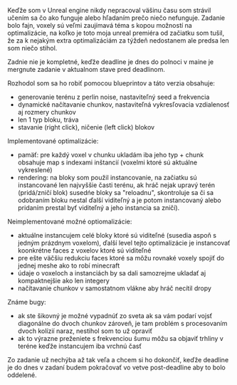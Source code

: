 Keďže som v Unreal engine nikdy nepracoval väšinu času som strávil učením sa čo ako funguje alebo hľadaním prečo niečo nefunguje. 
Zadanie bolo fajn, voxely sú veľmi zaujímavá téma s kopou možností na optimalizácie, na koľko je toto moja unreal premiéra od začiatku
som tušil, že za k nejakým extra optimalizáciám za týždeň nedostanem ale predsa len som niečo stihol.

Zadnie nie je kompletné, keďže deadline je dnes do polnoci v maine je mergnute zadanie v aktualnom stave pred deadlinom.

Rozhodol som sa ho robiť pomocou blueprintov a táto verzia obsahuje:
- generovanie terénu z perlin noise, nastaviteľný seed a frekvencia
- dynamické načítavanie chunkov, nastaviteľná vykresľovacia vzdialenosť aj rozmery chunkov
- len 1 typ bloku, tráva
- stavanie (right click), ničenie (left click) blokov

Implementované optimalizácie:
- pamäť: pre každý voxel v chunku ukladám iba jeho typ + chunk obsahuje map s indexami inštancií (voxelmi ktoré sú aktuálne vykreslené)
- rendering: na bloky som použil instancovanie, na začiatku sú instancované len najvyššie časti terénu, ak hráč nejak upravý terén
  (pridá/zničí blok) susedńe bloky sa "reloadnu", skontroluje sa či sa odobraním bloku nestal ďalší viditeľný a je potom instancovaný alebo
  pridaním prestal byť viditeľný a jeho instancia sa zničí).

Neimplementované možné optiomalizácie:
- aktuálne instancujem celé bloky ktoré sú viditeľné (susedia aspoň s jedným prázdnym voxelom), ďalší level tejto optimalizácie je instancovať
  koonkrétne faces z voxelov ktoré sú viditeľné
- pre ešte väčšiu redukciu faces ktoré sa môžu rovnaké voxely spojiť do jednej meshe ako to robí minecraft
- údaje o voxeloch a instanciách by sa dali samozrejme ukladať aj kompaktnejšie ako len integery
- načítavanie chunkov v samostatnom vlákne aby hráč necítil dropy

Známe bugy: 
- ak ste šikovný je možné vypadnúť zo sveta ak sa vám podarí vojsť diagonálne do dvoch chunkov zároveň, je tam problém s procesovaním dvoch
  kolízií naraz, nestihol som to už opraviť
- ak to výrazne preženiete s frekvenciou šumu môžu sa objaviť trhliny v teréne keďže instancujem iba vrchnú časť

Zo zadanie už nechýba až tak veľa a chcem si ho dokončiť, keďže deadline je do dnes v zadaní budem pokračovať vo vetve post-deadline aby to 
bolo oddelené.
    
